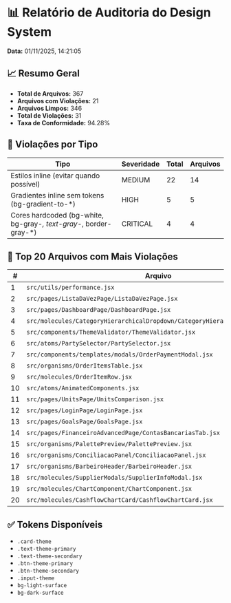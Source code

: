 # 📊 Relatório de Auditoria do Design System

**Data:** 01/11/2025, 14:21:05

## 📈 Resumo Geral

- **Total de Arquivos:** 367
- **Arquivos com Violações:** 21
- **Arquivos Limpos:** 346
- **Total de Violações:** 31
- **Taxa de Conformidade:** 94.28%

## 🔴 Violações por Tipo

| Tipo | Severidade | Total | Arquivos |
|------|------------|-------|----------|
| Estilos inline (evitar quando possível) | MEDIUM | 22 | 14 |
| Gradientes inline sem tokens (bg-gradient-to-*) | HIGH | 5 | 5 |
| Cores hardcoded (bg-white, bg-gray-*, text-gray-*, border-gray-*) | CRITICAL | 4 | 4 |

## 📁 Top 20 Arquivos com Mais Violações

| # | Arquivo | Violações |
|---|---------|----------|
| 1 | `src/utils/performance.jsx` | 3 |
| 2 | `src/pages/ListaDaVezPage/ListaDaVezPage.jsx` | 3 |
| 3 | `src/pages/DashboardPage/DashboardPage.jsx` | 3 |
| 4 | `src/molecules/CategoryHierarchicalDropdown/CategoryHierarchicalDropdown.jsx` | 2 |
| 5 | `src/components/ThemeValidator/ThemeValidator.jsx` | 2 |
| 6 | `src/atoms/PartySelector/PartySelector.jsx` | 2 |
| 7 | `src/components/templates/modals/OrderPaymentModal.jsx` | 2 |
| 8 | `src/organisms/OrderItemsTable.jsx` | 1 |
| 9 | `src/molecules/OrderItemRow.jsx` | 1 |
| 10 | `src/atoms/AnimatedComponents.jsx` | 1 |
| 11 | `src/pages/UnitsPage/UnitsComparison.jsx` | 1 |
| 12 | `src/pages/LoginPage/LoginPage.jsx` | 1 |
| 13 | `src/pages/GoalsPage/GoalsPage.jsx` | 1 |
| 14 | `src/pages/FinanceiroAdvancedPage/ContasBancariasTab.jsx` | 1 |
| 15 | `src/organisms/PalettePreview/PalettePreview.jsx` | 1 |
| 16 | `src/organisms/ConciliacaoPanel/ConciliacaoPanel.jsx` | 1 |
| 17 | `src/organisms/BarbeiroHeader/BarbeiroHeader.jsx` | 1 |
| 18 | `src/molecules/SupplierModals/SupplierInfoModal.jsx` | 1 |
| 19 | `src/molecules/ChartComponent/ChartComponent.jsx` | 1 |
| 20 | `src/molecules/CashflowChartCard/CashflowChartCard.jsx` | 1 |

## ✅ Tokens Disponíveis

- `.card-theme`
- `.text-theme-primary`
- `.text-theme-secondary`
- `.btn-theme-primary`
- `.btn-theme-secondary`
- `.input-theme`
- `bg-light-surface`
- `bg-dark-surface`
